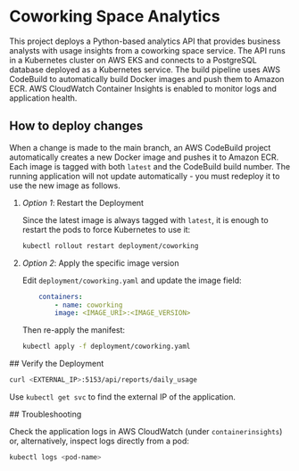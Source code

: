 
# Coworking Space Analytics

This project deploys a Python-based analytics API that provides business analysts with usage insights from a coworking space service. The API runs in a Kubernetes cluster on AWS EKS and connects to a PostgreSQL database deployed as a Kubernetes service. The build pipeline uses AWS CodeBuild to automatically build Docker images and push them to Amazon ECR. AWS CloudWatch Container Insights is enabled to monitor logs and application health.

## How to deploy changes

When a change is made to the main branch, an AWS CodeBuild project automatically creates a new Docker image and pushes it to Amazon ECR. Each image is tagged with both `latest` and the CodeBuild build number. The running application will not update automatically - you must redeploy it to use the new image as follows.

1. *Option 1*: Restart the Deployment

    Since the latest image is always tagged with `latest`, it is enough to restart the pods to force Kubernetes to use it:

    ```bash
    kubectl rollout restart deployment/coworking
    ```

2. *Option 2*: Apply the specific image version

    Edit `deployment/coworking.yaml` and update the image field:

    ```yaml
        containers:
            - name: coworking
            image: <IMAGE_URI>:<IMAGE_VERSION>
    ```

    Then re-apply the manifest:

    ```bash
    kubectl apply -f deployment/coworking.yaml
    ```

## Verify the Deployment

```bash
curl <EXTERNAL_IP>:5153/api/reports/daily_usage
```

Use `kubectl get svc` to find the external IP of the application.

## Troubleshooting

Check the application logs in AWS CloudWatch (under `containerinsights`) or, alternatively, inspect logs directly from a pod:

```bash
kubectl logs <pod-name>
```
